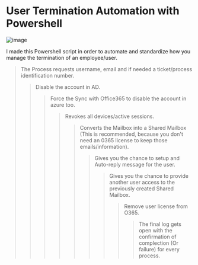 # User Termination Automation with Powershell
![image](https://user-images.githubusercontent.com/91026684/134979337-d39be9f7-b492-4b27-b40d-50627cf2bbee.png)

I made this Powershell script in order to automate and standardize how you manage the termination of an employee/user.

>The Process requests username, email and if needed a ticket/process identification number.
>> Disable the account in AD.
>>> Force the Sync with Office365 to disable the account in azure too.
>>>> Revokes all devices/active sessions.
>>>>> Converts the Mailbox into a Shared Mailbox (This is recommended, because you don't need an 0365 license to keep those emails/information).
>>>>>> Gives you the chance to setup and Auto-reply message for the user.
>>>>>>> Gives you the chance to provide another user access to the previously created Shared Mailbox.
>>>>>>>> Remove user license from O365.
>>>>>>>>> The final log gets open with the confirmation of complection (Or failure) for every process.
